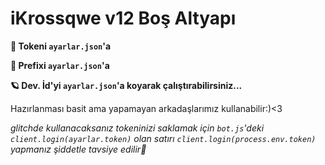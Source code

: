 # iKrossqwe v12 Boş Altyapı

__🚀 Tokeni ``ayarlar.json``'a__

__🎈 Prefixi ``ayarlar.json``'a__

__🪐 Dev. İd'yi ``ayarlar.json``'a koyarak çalıştırabilirsiniz...__


Hazırlanması basit ama yapamayan arkadaşlarımız kullanabilir:)<3

*glitchde kullanacaksanız tokeninizi saklamak için ``bot.js``'deki ```client.login(ayarlar.token)``` olan satırı ```client.login(process.env.token)``` yapmanız şiddetle tavsiye edilir🏓*
